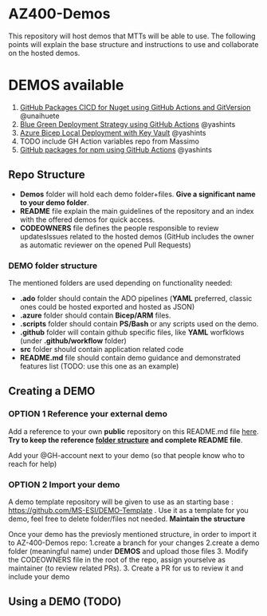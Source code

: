 # AZ400-Demos

This repository will host demos that MTTs will be able to use. The following points will explain the base structure and instructions to use and collaborate on the hosted demos.

# DEMOS available

1. [GitHub Packages CICD for Nuget using GitHub Actions and GitVersion](https://github.com/MS-ESI/AZ400-Demos/tree/main/Demos/GitHub-Packages-CICD-Nuget) @unaihuete
1. [Blue Green Deployment Strategy using GitHub Actions](https://github.com/MS-ESI/AZ400-Demos/tree/main/Demos/GitHub-Actions-Blue-Green-Deployment) @yashints
1. [Azure Bicep Local Deployment with Key Vault](https://github.com/MS-ESI/AZ400-Demos/tree/main/Demos/Azure-Bicep-Local-Deployment) @yashints
1. TODO include GH Action variables repo from Massimo
1. [GitHub packages for npm using GitHub Actions](./GitHub-Packages-CICD-NPM) @yashints

## Repo Structure

- **Demos** folder will hold each demo folder+files. **Give a significant name to your demo folder**.
- **README** file explain the main guidelines of the repository and an index with the offered demos for quick access.
- **CODEOWNERS** file defines the people responsible to review updatesIssues related to the hosted demos (GitHub includes the owner as automatic reviewer on the opened Pull Requests)

### DEMO folder structure

The mentioned folders are used depending on functionality needed:

- **.ado** folder should contain the ADO pipelines (**YAML** preferred, classic ones could be hosted exported and hosted as JSON)
- **.azure** folder should contain **Bicep/ARM** files.
- **.scripts** folder should contain **PS/Bash** or any scripts used on the demo.
- **.github** folder will contain github specific files, like **YAML** worfklows (under **.github/workflow** folder)
- **src** folder should contain application related code
- **README.md** file should contain demo guidance and demonstrated features list (TODO: use this one as an example)

## Creating a DEMO

### OPTION 1 Reference your external demo

Add a reference to your own **public** repository on this README.md file [here](#demos-available). **Try to keep the reference [folder structure](###demo-folder-structure) and complete README file**.

Add your @GH-account next to your demo (so that people know who to reach for help)

### OPTION 2 Import your demo 

A demo template repository will be given to use as an starting base : https://github.com/MS-ESI/DEMO-Template . Use it as a template for you demo, feel free to delete folder/files not needed. **Maintain the structure**

Once your demo has the previosly mentioned structure, in order to import it to AZ-400-Demos repo:
1.create a branch for your changes
2.create a demo folder (meaningful name) under **DEMOS** and upload those files 3. Modify the CODEOWNERS file in the root of the repo, assign yourselve as maintainer (to review related PRs). 3. Create a PR for us to review it and include your demo

## Using a DEMO (TODO)
